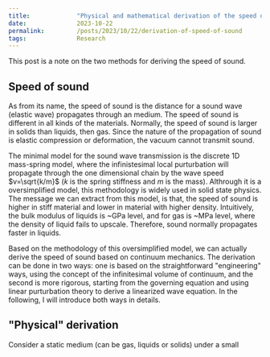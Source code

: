 ```yaml
---
title:             "Physical and mathematical derivation of the speed of sound"
date:              2023-10-22
permalink:         /posts/2023/10/22/derivation-of-speed-of-sound
tags:              Research
---
```


This post is a note on the two methods for deriving the speed of sound.

## Speed of sound

As from its name, the speed of sound is the distance for a sound wave (elastic wave) propagates through an medium. The speed of sound is different in all kinds of the materials. Normally, the speed of sound is larger in solids than liquids, then gas. Since the nature of the propagation of sound is elastic compression or deformation, the vacuum cannot transmit sound.

The minimal model for the sound wave transmission is the discrete 1D mass-spring model, where the infinistesimal local purturbation will propagate through the one dimensional chain by the wave speed $v=\sqrt{k/m}$ ($k$ is the spring stiffness and $m$ is the mass). Althrough it is a oversimplified model, this methodology is widely used in solid state physics. The message we can extract from this model, is that, the speed of sound is higher in stiff material and lower in material with higher density. Intuitively, the bulk modulus of liquids is ~GPa level, and for gas is ~MPa level, where the density of liquid fails to upscale. Therefore, sound normally propagates faster in liquids.

Based on the methodology of this oversimplified model, we can actually derive the speed of sound based on continuum mechanics. The derivation can be done in two ways: one is based on the straightforward "engineering" ways, using the concept of the infinitesimal volume of continuum, and the second is more rigorous, starting from the governing equation and using linear purturbation theory to derive a linearized wave equation. In the following, I will introduce both ways in details.

## "Physical" derivation

Consider a static medium (can be gas, liquids or solids) under a small